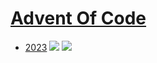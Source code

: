 # [Advent Of Code](https://adventofcode.com/)

- [2023](https://adventofcode.com/2023) ![](https://img.shields.io/badge/day%20📅-08-blue) ![](https://img.shields.io/badge/stars%20⭐-16-yellow)
